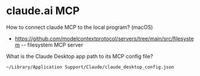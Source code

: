 # claude.ai MCP

How to connect claude MCP to the local program? (macOS)

- https://github.com/modelcontextprotocol/servers/tree/main/src/filesystem -- filesystem MCP server

What is the Claude Desktop app path to its MCP config file?

```bash
~/Library/Application Support/Claude/claude_desktop_config.json
```

